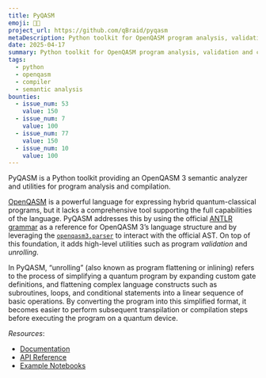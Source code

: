 ```yaml
---
title: PyQASM
emoji: 🐣🧩
project_url: https://github.com/qBraid/pyqasm
metaDescription: Python toolkit for OpenQASM program analysis, validation and compilation
date: 2025-04-17
summary: Python toolkit for OpenQASM program analysis, validation and compilation
tags:
  - python
  - openqasm
  - compiler
  - semantic analysis
bounties:
  - issue_num: 53
    value: 150
  - issue_num: 7
    value: 100
  - issue_num: 77
    value: 150
  - issue_num: 10
    value: 100
---
```


PyQASM is a Python toolkit providing an OpenQASM 3 semantic analyzer and utilities for program analysis and compilation.

[OpenQASM](https://openqasm.com/) is a powerful language for expressing hybrid quantum-classical programs, but it lacks a comprehensive tool supporting the full capabilities of the language. PyQASM addresses this by using the official [ANTLR grammar](https://openqasm.com/grammar/index.html) as a reference for OpenQASM 3’s language structure and by leveraging the [`openqasm3.parser`](https://github.com/openqasm/openqasm/blob/ast-py/v1.0.1/source/openqasm/openqasm3/parser.py) to interact with the official AST. On top of this foundation, it adds high-level utilities such as program _validation_ and _unrolling_.

In PyQASM, “unrolling” (also known as program flattening or inlining) refers to the process of simplifying a quantum program by expanding custom gate definitions, and flattening complex language constructs such as subroutines, loops, and conditional statements into a linear sequence of basic operations. By converting the program into this simplified format, it becomes easier to perform subsequent transpilation or compilation steps before executing the program on a quantum device.

_Resources_:

- [Documentation](https://docs.qbraid.com/pyqasm/user-guide/overview)
- [API Reference](https://sdk.qbraid.com/pyqasm/api/pyqasm.html)
- [Example Notebooks](https://github.com/qBraid/qbraid-lab-demo/tree/main/pyqasm)

